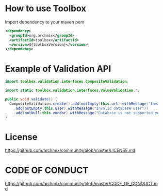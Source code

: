 # How to use Toolbox

Import dependency to your maven pom
```xml
<dependency>
  <groupId>org.archmix</groupId>
  <artifactId>toolbox</artifactId>
  <version>${toolboxVersion}</version>
</dependency>
```
# Example of Validation API

``` java
import toolbox.validation.interfaces.CompositeValidation;

import static toolbox.validation.interfaces.ValueValidation.*;

public void validate() {
  CompositeValidation.create().add(notEmpty(this.url).withMessage("Invalid database url"))
    .add(notEmpty(this.user).withMessage("Invalid database user"))
    .add(notNull(this.vendor).withMessage("Database is not supported yet")).validate();
}
```

# License
https://github.com/archmix/community/blob/master/LICENSE.md

# CODE OF CONDUCT
https://github.com/archmix/community/blob/master/CODE_OF_CONDUCT.md
